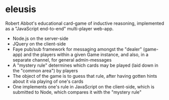 eleusis
=======

Robert Abbot's educational card-game of inductive reasoning, implemented as a "JavaScript end-to-end" multi-player
web-app.

* Node.js on the server-side
* JQuery on the client-side
* Faye pub/sub framework for messaging amongst the "dealer" (game-app) and the players within a given Game instance,
  and also, in a separate channel, for general admin-messages
* A "mystery rule" determines which cards may be played (laid down in the "common area") by players
* The object of the game is to guess that rule, after having gotten hints about it via playing of one's cards
* One implements one's rule in JavaScript on the client-side, which is submitted to Node, which compares it with
  the "mystery rule"